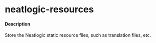 # neatlogic-resources

#### Description
Store the Neatlogic static resource files, such as translation files, etc.
